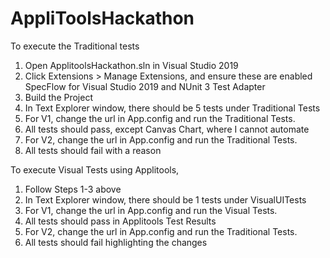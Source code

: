# AppliToolsHackathon

To execute the Traditional tests
1. Open ApplitoolsHackathon.sln in Visual Studio 2019
2. Click Extensions > Manage Extensions, and ensure these are enabled
	SpecFlow for Visual Studio 2019 and
	NUnit 3 Test Adapter
3. Build the Project
4. In Text Explorer window, there should be 5 tests under Traditional Tests
5. For V1, change the url in App.config  and run the Traditional Tests.
6. All tests should pass, except Canvas Chart, where I cannot automate
7. For V2, change the url in App.config and run the Traditional Tests.
8. All tests should fail with a reason



To execute Visual Tests using Applitools,
1. Follow Steps 1-3 above
2. In Text Explorer window, there should be 1 tests under VisualUITests
3. For V1, change the url in App.config  and run the Visual Tests.
4. All tests should pass in Applitools Test Results
5. For V2, change the url in App.config and run the Traditional Tests.
6. All tests should fail highlighting the changes